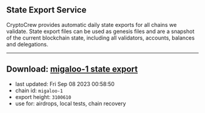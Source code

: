 ## State Export Service
CryptoCrew provides automatic daily state exports for all chains we validate. State export files can be used as genesis files and are a snapshot of the current blockchain state, including all validators, accounts, balances and delegations.

---
**Download: [migaloo-1 state export](https://dl.ccvalidators.com/SERVICE/migaloo/migaloo-1_export_3100610.json)**
---

- last updated: Fri Sep 08 2023 00:58:50
- chain id: `migaloo-1`
- export height: `3100610`
- use for: airdrops, local tests, chain recovery
